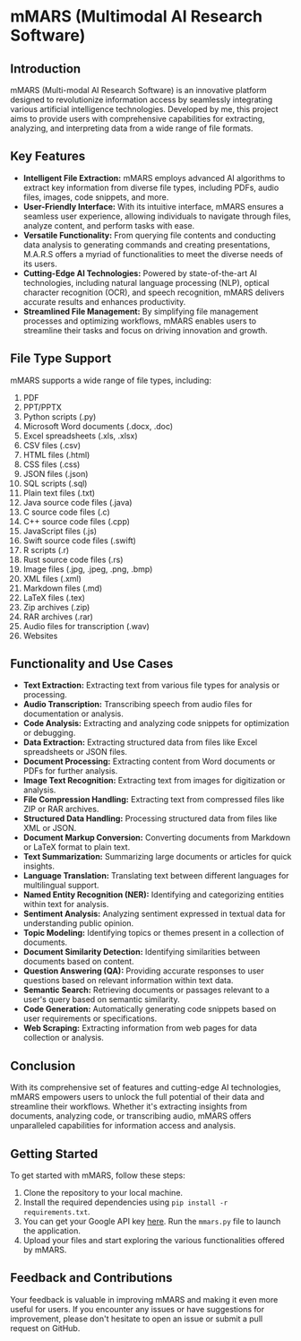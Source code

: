 # mMARS (Multimodal AI Research Software) 

## Introduction
mMARS (Multi-modal AI Research Software) is an innovative platform designed to revolutionize information access by seamlessly integrating various artificial intelligence technologies. Developed by me, this project aims to provide users with comprehensive capabilities for extracting, analyzing, and interpreting data from a wide range of file formats.

## Key Features
- **Intelligent File Extraction:** mMARS employs advanced AI algorithms to extract key information from diverse file types, including PDFs, audio files, images, code snippets, and more.
- **User-Friendly Interface:** With its intuitive interface, mMARS ensures a seamless user experience, allowing individuals to navigate through files, analyze content, and perform tasks with ease.
- **Versatile Functionality:** From querying file contents and conducting data analysis to generating commands and creating presentations, M.A.R.S offers a myriad of functionalities to meet the diverse needs of its users.
- **Cutting-Edge AI Technologies:** Powered by state-of-the-art AI technologies, including natural language processing (NLP), optical character recognition (OCR), and speech recognition, mMARS delivers accurate results and enhances productivity.
- **Streamlined File Management:** By simplifying file management processes and optimizing workflows, mMARS enables users to streamline their tasks and focus on driving innovation and growth.

## File Type Support
mMARS supports a wide range of file types, including:
1. PDF
2. PPT/PPTX
3. Python scripts (.py)
4. Microsoft Word documents (.docx, .doc)
5. Excel spreadsheets (.xls, .xlsx)
6. CSV files (.csv)
7. HTML files (.html)
8. CSS files (.css)
9. JSON files (.json)
10. SQL scripts (.sql)
11. Plain text files (.txt)
12. Java source code files (.java)
13. C source code files (.c)
14. C++ source code files (.cpp)
15. JavaScript files (.js)
16. Swift source code files (.swift)
17. R scripts (.r)
18. Rust source code files (.rs)
19. Image files (.jpg, .jpeg, .png, .bmp)
20. XML files (.xml)
21. Markdown files (.md)
22. LaTeX files (.tex)
23. Zip archives (.zip)
24. RAR archives (.rar)
25. Audio files for transcription (.wav)
26. Websites

## Functionality and Use Cases
- **Text Extraction:** Extracting text from various file types for analysis or processing.
- **Audio Transcription:** Transcribing speech from audio files for documentation or analysis.
- **Code Analysis:** Extracting and analyzing code snippets for optimization or debugging.
- **Data Extraction:** Extracting structured data from files like Excel spreadsheets or JSON files.
- **Document Processing:** Extracting content from Word documents or PDFs for further analysis.
- **Image Text Recognition:** Extracting text from images for digitization or analysis.
- **File Compression Handling:** Extracting text from compressed files like ZIP or RAR archives.
- **Structured Data Handling:** Processing structured data from files like XML or JSON.
- **Document Markup Conversion:** Converting documents from Markdown or LaTeX format to plain text.
- **Text Summarization:** Summarizing large documents or articles for quick insights.
- **Language Translation:** Translating text between different languages for multilingual support.
- **Named Entity Recognition (NER):** Identifying and categorizing entities within text for analysis.
- **Sentiment Analysis:** Analyzing sentiment expressed in textual data for understanding public opinion.
- **Topic Modeling:** Identifying topics or themes present in a collection of documents.
- **Document Similarity Detection:** Identifying similarities between documents based on content.
- **Question Answering (QA):** Providing accurate responses to user questions based on relevant information within text data.
- **Semantic Search:** Retrieving documents or passages relevant to a user's query based on semantic similarity.
- **Code Generation:** Automatically generating code snippets based on user requirements or specifications.
- **Web Scraping:** Extracting information from web pages for data collection or analysis.

## Conclusion
With its comprehensive set of features and cutting-edge AI technologies, mMARS empowers users to unlock the full potential of their data and streamline their workflows. Whether it's extracting insights from documents, analyzing code, or transcribing audio, mMARS offers unparalleled capabilities for information access and analysis.

## Getting Started
To get started with mMARS, follow these steps:
1. Clone the repository to your local machine.
2. Install the required dependencies using `pip install -r requirements.txt`.
3. You can get your Google API key [here](https://ai.google.dev/tutorials/setup). Run the `mmars.py` file to launch the application.
4. Upload your files and start exploring the various functionalities offered by mMARS.

## Feedback and Contributions
Your feedback is valuable in improving mMARS and making it even more useful for users. If you encounter any issues or have suggestions for improvement, please don't hesitate to open an issue or submit a pull request on GitHub.

